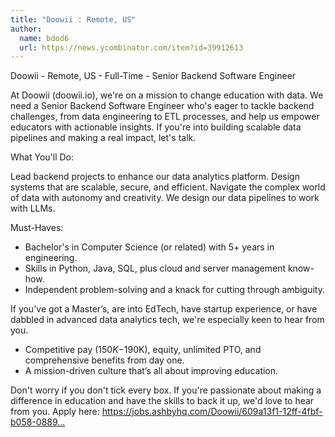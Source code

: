 ```yaml
---
title: "Doowii : Remote, US"
author:
  name: bdod6
  url: https://news.ycombinator.com/item?id=39912613
---
```

Doowii - Remote, US - Full-Time - Senior Backend Software Engineer

At Doowii (doowii.io), we&#x27;re on a mission to change education with data. We need a Senior Backend Software Engineer who&#x27;s eager to tackle backend challenges, from data engineering to ETL processes, and help us empower educators with actionable insights. If you&#x27;re into building scalable data pipelines and making a real impact, let&#x27;s talk.

What You&#x27;ll Do:

Lead backend projects to enhance our data analytics platform.
Design systems that are scalable, secure, and efficient.
Navigate the complex world of data with autonomy and creativity. We design our data pipelines to work with LLMs.

Must-Haves:
- Bachelor&#x27;s in Computer Science (or related) with 5+ years in engineering.
- Skills in Python, Java, SQL, plus cloud and server management know-how.
- Independent problem-solving and a knack for cutting through ambiguity.

If you&#x27;ve got a Master’s, are into EdTech, have startup experience, or have dabbled in advanced data analytics tech, we&#x27;re especially keen to hear from you.

- Competitive pay ($150K-$190K), equity, unlimited PTO, and comprehensive benefits from day one.
- A mission-driven culture that’s all about improving education.

Don&#x27;t worry if you don&#x27;t tick every box. If you&#x27;re passionate about making a difference in education and have the skills to back it up, we&#x27;d love to hear from you. Apply here: <a href="https:&#x2F;&#x2F;jobs.ashbyhq.com&#x2F;Doowii&#x2F;609a13f1-12ff-4fbf-b058-0889d89fb3e6">https:&#x2F;&#x2F;jobs.ashbyhq.com&#x2F;Doowii&#x2F;609a13f1-12ff-4fbf-b058-0889...</a>
